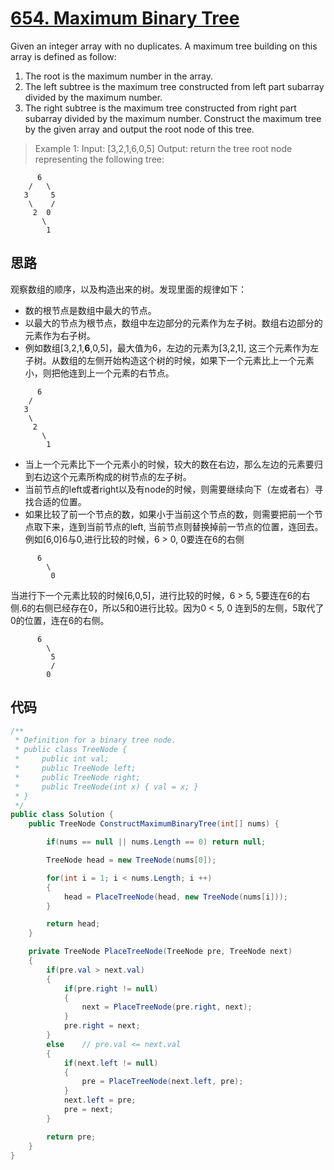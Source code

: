 # [654. Maximum Binary Tree](https://leetcode.com/problems/maximum-binary-tree/)

Given an integer array with no duplicates. A maximum tree building on this array is defined as follow:

1. The root is the maximum number in the array.
2. The left subtree is the maximum tree constructed from left part subarray divided by the maximum number.
3. The right subtree is the maximum tree constructed from right part subarray divided by the maximum number.
Construct the maximum tree by the given array and output the root node of this tree.

> Example 1:
Input: [3,2,1,6,0,5]
Output: return the tree root node representing the following tree:

``` text
      6
    /   \
   3     5
    \    /
     2  0
       \
        1
```

## 思路

观察数组的顺序，以及构造出来的树。发现里面的规律如下：

* 数的根节点是数组中最大的节点。
* 以最大的节点为根节点，数组中左边部分的元素作为左子树。数组右边部分的元素作为右子树。
* 例如数组[3,2,1,**6**,0,5]，最大值为6，左边的元素为[3,2,1], 这三个元素作为左子树。从数组的左侧开始构造这个树的时候，如果下一个元素比上一个元素小，则把他连到上一个元素的右节点。

```text
      6
    /
   3
    \
     2
       \
        1
```

* 当上一个元素比下一个元素小的时候，较大的数在右边，那么左边的元素要归到右边这个元素所构成的树节点的左子树。
* 当前节点的left或者right以及有node的时候，则需要继续向下（左或者右）寻找合适的位置。
* 如果比较了前一个节点的数，如果小于当前这个节点的数，则需要把前一个节点取下来，连到当前节点的left, 当前节点则替换掉前一节点的位置，连回去。例如[6,0]6与0,进行比较的时候，6 > 0, 0要连在6的右侧

```text
      6
        \
         0
```

当进行下一个元素比较的时候[6,0,5]，进行比较的时候，6 > 5, 5要连在6的右侧.6的右侧已经存在0，所以5和0进行比较。因为0 < 5, 0 连到5的左侧，5取代了0的位置，连在6的右侧。

```text
      6
        \
         5
         /
        0
```

## 代码

``` csharp
/**
 * Definition for a binary tree node.
 * public class TreeNode {
 *     public int val;
 *     public TreeNode left;
 *     public TreeNode right;
 *     public TreeNode(int x) { val = x; }
 * }
 */
public class Solution {
    public TreeNode ConstructMaximumBinaryTree(int[] nums) {

        if(nums == null || nums.Length == 0) return null;

        TreeNode head = new TreeNode(nums[0]);

        for(int i = 1; i < nums.Length; i ++)
        {
            head = PlaceTreeNode(head, new TreeNode(nums[i]));
        }

        return head;
    }

    private TreeNode PlaceTreeNode(TreeNode pre, TreeNode next)
    {
        if(pre.val > next.val)
        {
            if(pre.right != null)
            {
                next = PlaceTreeNode(pre.right, next);
            }
            pre.right = next;
        }
        else    // pre.val <= next.val
        {
            if(next.left != null)
            {
                pre = PlaceTreeNode(next.left, pre);
            }
            next.left = pre;
            pre = next;
        }

        return pre;
    }
}
```
